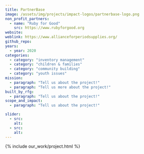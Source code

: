 ```yaml
---
title: PartnerBase
image: /assets/img/projects/impact-logos/partnerbase-logo.png
non_profit_partners:
  - name: "Ruby for Good"
    src: https://www.rubyforgood.org
website:
weblink: https://www.allianceforperiodsupplies.org/
github_repo:
years:
  - year: 2020
categories:
  - category: "inventory management"
  - category: "children & families"
  - category: "community building"
  - category: "youth issues"
mission:
  - paragraph: "Tell us about the project!"
  - paragraph: "Tell us more about the project!"
built_by_rfg:
  - paragraph: "Tell us about the project!"
scope_and_impact:
  - paragraph: "Tell us about the project!"

slider:
  - src:
    alt:
  - src:
    alt:
---
```


{% include our_work/project.html %}
